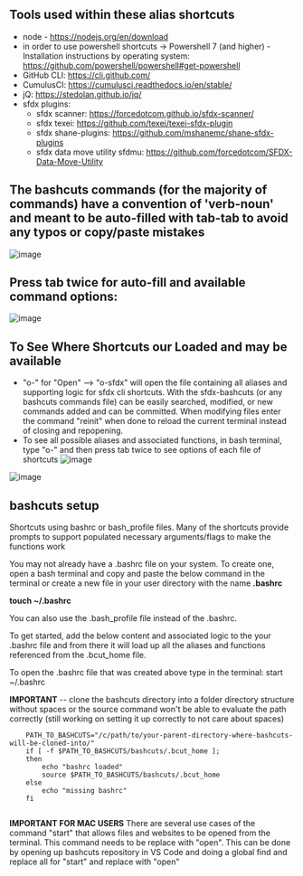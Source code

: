 ## Tools used within these alias shortcuts
- node - https://nodejs.org/en/download
- in order to use powershell shortcuts -> Powershell 7 (and higher) - Installation instructions by operating system: https://github.com/powershell/powershell#get-powershell
- GitHub CLI: https://cli.github.com/
- CumulusCI: https://cumulusci.readthedocs.io/en/stable/
- jQ: https://stedolan.github.io/jq/
- sfdx plugins:
  - sfdx scanner: https://forcedotcom.github.io/sfdx-scanner/
  - sfdx texei: https://github.com/texei/texei-sfdx-plugin
  - sfdx shane-plugins: https://github.com/mshanemc/shane-sfdx-plugins
  - sfdx data move utility sfdmu: https://github.com/forcedotcom/SFDX-Data-Move-Utility

## The bashcuts commands (for the majority of commands) have a convention of 'verb-noun' and meant to be auto-filled with tab-tab to avoid any typos or copy/paste mistakes
![image](https://github.com/jdschleicher/bashcuts/assets/3968818/6eeb578a-e6f1-4e3e-89f2-efd4e09872dc)


## Press tab twice for auto-fill and available command options:
![image](https://github.com/jdschleicher/bashcuts/assets/3968818/3e4b7f16-831e-4134-a5a5-3998f5e6032e)


## To See Where Shortcuts our Loaded and may be available
- "o-" for "Open" --> "o-sfdx" will open the file containing all aliases and supporting logic for sfdx cli shortcuts. With the sfdx-bashcuts (or any bashcuts commands file) can be easily searched, modified, or new commands added and can be committed. When modifying files enter the command "reinit" when done to reload the current terminal instead of closing and repopening.
- To see all possible aliases and associated functions, in bash terminal, type "o-" and then press tab twice to see options of each file of shortcuts
![image](https://github.com/jdschleicher/bashcuts/assets/3968818/cc4af98b-2e74-4d30-b64e-1637c7fd0823)

![image](https://github.com/jdschleicher/bashcuts/assets/3968818/87f2fefe-f81f-42a8-b6fc-100e2292703b)

## bashcuts setup
Shortcuts using bashrc or bash_profile files. Many of the shortcuts provide prompts to support populated necessary arguments/flags to make the functions work

You may not already have a .bashrc file on your system. To create one, open a bash terminal and copy and paste the below command in the terminal or create a new file in your user directory with the name **.bashrc**

**touch ~/.bashrc**

You can also use the .bash_profile file instead of the .bashrc.

To get started, add the below content and associated logic to the your .bashrc file and from there it will load up all the aliases and functions referenced from the .bcut_home file.

To open the .bashrc file that was created above type in the terminal: start ~/.bashrc

**IMPORTANT** -- clone the bashcuts directory into a folder directory structure without spaces or the source command won't be able to evaluate the path correctly (still working on setting it up correctly to not care about spaces)

```
	PATH_TO_BASHCUTS="/c/path/to/your-parent-directory-where-bashcuts-will-be-cloned-into/"  
	if [ -f $PATH_TO_BASHCUTS/bashcuts/.bcut_home ]; 
	then 
	    echo "bashrc loaded"
	    source $PATH_TO_BASHCUTS/bashcuts/.bcut_home
	else
	    echo "missing bashrc"
	fi
	
```

**IMPORTANT FOR MAC USERS** There are several use cases of the command "start" that allows files and websites to be opened from the terminal. This command needs to be replace with "open". This can be done by opening up bashcuts repository in VS Code and doing a global find and replace all for "start" and replace with "open"

